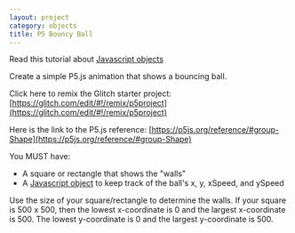 ```yaml
---
layout: project
category: objects
title: P5 Bouncy Ball
---
```


Read this tutorial about [Javascript objects](https://www.w3schools.com/js/js_objects.asp)

Create a simple P5.js animation that shows a bouncing ball.

Click here to remix the Glitch starter project: [https://glitch.com/edit/#!/remix/p5project](https://glitch.com/edit/#!/remix/p5project)

Here is the link to the P5.js reference: [https://p5js.org/reference/#group-Shape](https://p5js.org/reference/#group-Shape)

You MUST have:

  - A square or rectangle that shows the "walls"
  - A [Javascript object](https://www.w3schools.com/js/js_objects.asp) to keep track of the ball's x, y, xSpeed, and ySpeed

Use the size of your square/rectangle to determine the walls. If your square is 500 x 500, then the lowest x-coordinate is 0 and the largest x-coordinate is 500. The lowest y-coordinate is 0 and the largest y-coordinate is 500.

